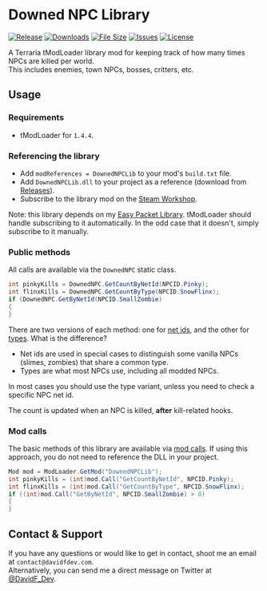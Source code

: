 # Downed NPC Library
[![Release](https://img.shields.io/github/v/release/DavidF-Dev/Terraria-Downed-NPC-Lib?style=flat-square)](https://github.com/DavidF-Dev/Terraria-Downed-NPC-Lib/releases/latest)
[![Downloads](https://img.shields.io/steam/downloads/2955286119?style=flat-square)](https://steamcommunity.com/sharedfiles/filedetails/?id=2955286119)
[![File Size](https://img.shields.io/steam/size/2955286119?style=flat-square)](https://steamcommunity.com/sharedfiles/filedetails/?id=2955286119)
[![Issues](https://img.shields.io/github/issues/DavidF-Dev/Terraria-Downed-NPC-Lib?style=flat-square)](https://github.com/DavidF-Dev/Terraria-Downed-NPC-Lib/issues)
[![License](https://img.shields.io/github/license/DavidF-Dev/Terraria-Downed-NPC-Lib?style=flat-square)](https://github.com/DavidF-Dev/Terraria-Downed-NPC-Lib/blob/main/LICENSE.md)

A Terraria tModLoader library mod for keeping track of how many times NPCs are killed per world.<br />
This includes enemies, town NPCs, bosses, critters, etc.

## Usage
### Requirements
- tModLoader for `1.4.4`.

### Referencing the library
- Add `modReferences = DownedNPCLib` to your mod's `build.txt` file.
- Add `DownedNPCLib.dll` to your project as a reference (download from [Releases](https://github.com/DavidF-Dev/Terraria-Downed-NPC-Lib/releases/latest)).
- Subscribe to the library mod on the [Steam Workshop](https://steamcommunity.com/sharedfiles/filedetails/?id=2955286119).

Note: this library depends on my [Easy Packet Library](https://github.com/DavidF-Dev/Terraria-Easy-Packets-Lib).
tModLoader should handle subscribing to it automatically.
In the odd case that it doesn't, simply subscribe to it manually.

### Public methods
All calls are available via the `DownedNPC` static class.
```csharp
int pinkyKills = DownedNPC.GetCountByNetId(NPCID.Pinky);
int flinxKills = DownedNPC.GetCountByType(NPCID.SnowFlinx);
if (DownedNPC.GetByNetId(NPCID.SmallZombie)
{
}
```
There are two versions of each method: one for <ins>net ids</ins>, and the other for <ins>types</ins>. What is the difference?
- Net ids are used in special cases to distinguish some vanilla NPCs (slimes, zombies) that share a common type.
- Types are what most NPCs use, including all modded NPCs.

In most cases you should use the type variant, unless you need to check a specific NPC net id.

The count is updated when an NPC is killed, **after** kill-related hooks.

### Mod calls
The basic methods of this library are available via [mod calls](https://github.com/tModLoader/tModLoader/wiki/Expert-Cross-Mod-Content#call-aka-modcall-intermediate).
If using this approach, you do not need to reference the DLL in your project.
```csharp
Mod mod = ModLoader.GetMod("DownedNPCLib");
int pinkyKills = (int)mod.Call("GetCountByNetId", NPCID.Pinky);
int flinxKills = (int)mod.Call("GetCountByType", NPCID.SnowFlinx);
if ((int)mod.Call("GetByNetId", NPCID.SmallZombie) > 0)
{
}
```

## Contact & Support

If you have any questions or would like to get in contact, shoot me an email at `contact@davidfdev.com`.<br>
Alternatively, you can send me a direct message on Twitter at [@DavidF_Dev](https://twitter.com/DavidF_Dev).
